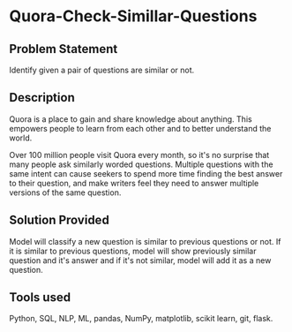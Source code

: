 
# Quora-Check-Simillar-Questions

## Problem Statement  

Identify given a pair of questions are similar or not.

## Description

Quora is a place to gain and share knowledge about anything. This empowers people to learn from each other and to better understand the world.

Over 100 million people visit Quora every month, so it's no surprise that many people ask similarly worded questions. Multiple questions with the same intent can cause seekers to spend more time finding the best answer to their question, and make writers feel they need to answer multiple versions of the same question.

## Solution Provided

Model will classify a new question is similar to previous questions or not. If it is similar to previous questions, model will show previously similar question and it's answer and if it's not similar, model will add it as a new question.

## Tools used

Python, SQL, NLP, ML, pandas, NumPy, matplotlib, scikit learn, git, flask.
